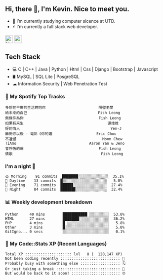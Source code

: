 ## Hi, there 👋, I'm Kevin. Nice to meet you.

- 🌱 I’m currently studying computer sicence at UTD.
- ⚡ I'm currently a full stack web developer.

<a href="https://www.linkedin.com/in/kevin12686/"><img alt="LinkedIn" src="https://img.shields.io/badge/linkedin%20-%230077B5.svg?&style=for-the-badge&logo=linkedin&logoColor=white" height=25></a>
<a href="https://www.instagram.com/kevin12686/"><img src="https://img.shields.io/badge/instagram-3f729b?&style=for-the-badge&logo=instagram&logoColor=white" height=25></a>

## Tech Stack

* 💻 C | C++ | Java | Python | Html | Css | Django | Bootstrap | Javascript
* 🛢️ MySQL | SQL Lite | PosgreSQL
* ☁ Information Security | Web Penetration Test

### 🎵 My Spotify Top Tracks

<!-- spotify start -->

```text
多想在平庸的生活拥抱你                        隔壁老樊
給未來的自己                                Fish Leong
無條件為你                                  Fish Leong
如果有来生                                      谭维维
好的情人                                         Yen-J
離開你以後 - 電影《你的婚                    Eric Chou
不遺憾                                       Moon Chew
TiAmo                                 Aaron Yan & Jeno
會呼吸的痛                                  Fish Leong
情歌                                        Fish Leong
```

<!-- spotify end -->

### I'm a night 🦉

<!-- early_bird start -->

```text
🌞 Morning    91 commits  ███████▍░░░░░░░░░░░░░  35.1%
🌆 Daytime    13 commits  █░░░░░░░░░░░░░░░░░░░░   5.0%
🌃 Evening    71 commits  █████▊░░░░░░░░░░░░░░░  27.4%
🌙 Night      84 commits  ██████▊░░░░░░░░░░░░░░  32.4%
```

<!-- early_bird end -->

### 📊 Weekly development breakdown

<!-- code_time start -->

```text
Python     40 mins        ███████████▏░░░░░░░░░  53.0%
HTML       27 mins        ███████▌░░░░░░░░░░░░░  36.2%
PHP        4 mins         █▏░░░░░░░░░░░░░░░░░░░   5.8%
Other      3 mins         █░░░░░░░░░░░░░░░░░░░░   5.0%
GitIgno... 0 secs         ░░░░░░░░░░░░░░░░░░░░░   0.1%
```

<!-- code_time end -->

### 🧰 My Code::Stats XP (Recent Languages)

<!-- codestats start -->

```text
Total XP ::::::::::::::::::::: lvl   8 (  120,147 XP) 
Not been coding recently ::::::::::::::::::::::::::: 🙈
Probably busy with something else :::::::::::::::::: 🗓
Or just taking a break ::::::::::::::::::::::::::::: 🌴
But would be back to it soon! :::::::::::::::::::::: 🤓
```

<!-- codestats end -->
